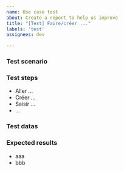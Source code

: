 ```yaml
---
name: Use case test
about: Create a report to help us improve
title: "[Test] Faire/créer ..."
labels: 'test'
assignees: dev

---
```


### Test scenario

### Test steps
- Aller ...
- Créer ...
- Saisir ...
- ...

### Test datas

### Expected results
 - aaa
 - bbb